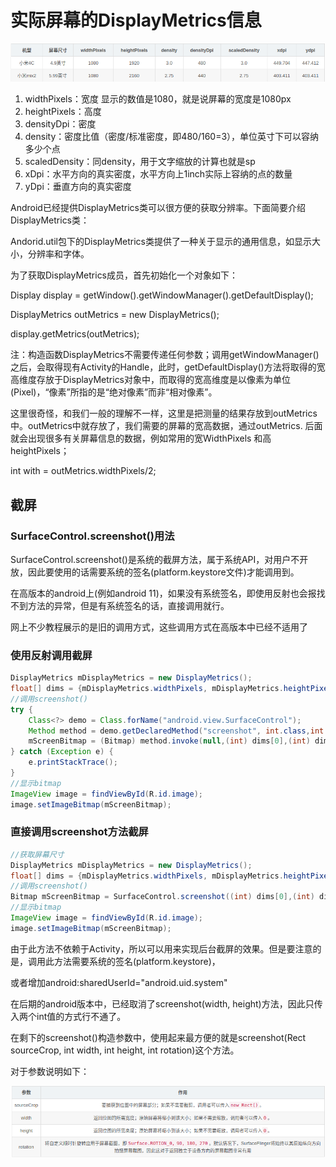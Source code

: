 # 实际屏幕的DisplayMetrics信息

![DisplayMetrics](Image/img.png)

1. widthPixels：宽度 显示的数值是1080，就是说屏幕的宽度是1080px
2. heightPixels：高度
3. densityDpi：密度
4. density：密度比值（密度/标准密度，即480/160=3），单位英寸下可以容纳多少个点
5. scaledDensity：同density，用于文字缩放的计算也就是sp
6. xDpi：水平方向的真实密度，水平方向上1inch实际上容纳的点的数量
7. yDpi：垂直方向的真实密度


Android已经提供DisplayMetrics类可以很方便的获取分辨率。下面简要介绍DisplayMetrics类：

Andorid.util包下的DisplayMetrics类提供了一种关于显示的通用信息，如显示大小，分辨率和字体。

为了获取DisplayMetrics成员，首先初始化一个对象如下：

Display display = getWindow().getWindowManager().getDefaultDisplay();

DisplayMetrics outMetrics = new DisplayMetrics();

display.getMetrics(outMetrics);

注：构造函数DisplayMetrics不需要传递任何参数；调用getWindowManager()之后，会取得现有Activity的Handle，此时，getDefaultDisplay()方法将取得的宽高维度存放于DisplayMetrics对象中，而取得的宽高维度是以像素为单位(Pixel)，“像素”所指的是“绝对像素”而非“相对像素”。

这里很奇怪，和我们一般的理解不一样，这里是把测量的结果存放到outMetrics 中。outMetrics中就存放了，我们需要的屏幕的宽高数据，通过outMetrics.  后面就会出现很多有关屏幕信息的数据，例如常用的宽WidthPixels 和高 heightPixels；

int with = outMetrics.widthPixels/2;


## 截屏

### SurfaceControl.screenshot()用法

SurfaceControl.screenshot()是系统的截屏方法，属于系统API，对用户不开放，因此要使用的话需要系统的签名(platform.keystore文件)才能调用到。

在高版本的android上(例如android 11)，如果没有系统签名，即使用反射也会报找不到方法的异常，但是有系统签名的话，直接调用就行。

网上不少教程展示的是旧的调用方式，这些调用方式在高版本中已经不适用了

### 使用反射调用截屏

```java
DisplayMetrics mDisplayMetrics = new DisplayMetrics();
float[] dims = {mDisplayMetrics.widthPixels, mDisplayMetrics.heightPixels};
//调用screenshot()
try {
    Class<?> demo = Class.forName("android.view.SurfaceControl");
    Method method = demo.getDeclaredMethod("screenshot", int.class,int.class);
    mScreenBitmap = (Bitmap) method.invoke(null,(int) dims[0],(int) dims[1]);
} catch (Exception e) {
    e.printStackTrace();
}
//显示bitmap
ImageView image = findViewById(R.id.image);
image.setImageBitmap(mScreenBitmap);

```

### 直接调用screenshot方法截屏

```java
//获取屏幕尺寸
DisplayMetrics mDisplayMetrics = new DisplayMetrics();
float[] dims = {mDisplayMetrics.widthPixels, mDisplayMetrics.heightPixels};
//调用screenshot()
Bitmap mScreenBitmap = SurfaceControl.screenshot((int) dims[0],(int) dims[1]);
//显示bitmap
ImageView image = findViewById(R.id.image);
image.setImageBitmap(mScreenBitmap);
```

由于此方法不依赖于Activity，所以可以用来实现后台截屏的效果。但是要注意的是，调用此方法需要系统的签名(platform.keystore)，

或者增加android:sharedUserId="android.uid.system"

在后期的android版本中，已经取消了screenshot(width, height)方法，因此只传入两个int值的方式行不通了。

在剩下的screenshot()构造参数中，使用起来最方便的就是screenshot(Rect sourceCrop, int width, int height, int rotation)这个方法。

对于参数说明如下：

![img_1.png](Image/img_1.png)

